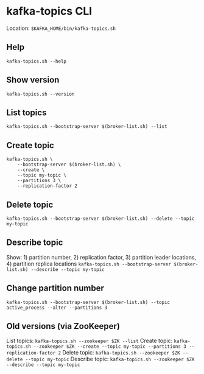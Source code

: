# kafka-topics CLI

Location: `$KAFKA_HOME/bin/kafka-topics.sh`

## Help
`kafka-topics.sh --help`

## Show version
`kafka-topics.sh --version`

## List topics
`kafka-topics.sh --bootstrap-server $(broker-list.sh) --list`

## Create topic
```
kafka-topics.sh \
	--bootstrap-server $(broker-list.sh) \
	--create \
	--topic my-topic \
	--partitions 3 \
	--replication-factor 2
```

## Delete topic
`kafka-topics.sh --bootstrap-server $(broker-list.sh) --delete --topic my-topic`

## Describe topic
Show: 1) partition number, 2) replication factor, 3) partition leader locations, 4) partition replica locations
`kafka-topics.sh --bootstrap-server $(broker-list.sh) --describe --topic my-topic`

## Change partition number
`kafka-topics.sh --bootstrap-server $(broker-list.sh) --topic active_process --alter --partitions 3`

## Old versions (via ZooKeeper)
List topics: `kafka-topics.sh --zookeeper $ZK --list`
Create topic: `kafka-topics.sh --zookeeper $ZK --create --topic my-topic --partitions 3 --replication-factor 2`
Delete topic: `kafka-topics.sh --zookeeper $ZK --delete --topic my-topic`
Describe topic: `kafka-topics.sh --zookeeper $ZK --describe --topic my-topic`